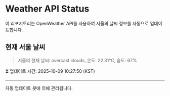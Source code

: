 
# Weather API Status

이 리포지토리는 OpenWeather API를 사용하여 서울의 날씨 정보를 자동으로 업데이트합니다.

## 현재 서울 날씨
> 서울의 현재 날씨: overcast clouds, 온도: 22.31°C, 습도: 67%

⏳ 업데이트 시간: 2025-10-09 10:27:50 (KST)

---
자동 업데이트 봇에 의해 관리됩니다.
